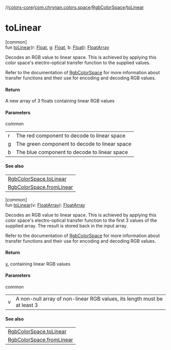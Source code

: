 //[colors-core](../../../index.md)/[com.chrynan.colors.space](../index.md)/[RgbColorSpace](index.md)/[toLinear](to-linear.md)

# toLinear

[common]\
fun [toLinear](to-linear.md)(r: [Float](https://kotlinlang.org/api/latest/jvm/stdlib/kotlin/-float/index.html), g: [Float](https://kotlinlang.org/api/latest/jvm/stdlib/kotlin/-float/index.html), b: [Float](https://kotlinlang.org/api/latest/jvm/stdlib/kotlin/-float/index.html)): [FloatArray](https://kotlinlang.org/api/latest/jvm/stdlib/kotlin/-float-array/index.html)

Decodes an RGB value to linear space. This is achieved by applying this color space's electro-optical transfer function to the supplied values.

Refer to the documentation of [RgbColorSpace](index.md) for more information about transfer functions and their use for encoding and decoding RGB values.

#### Return

A new array of 3 floats containing linear RGB values

#### Parameters

common

| | |
|---|---|
| r | The red component to decode to linear space |
| g | The green component to decode to linear space |
| b | The blue component to decode to linear space |

#### See also

| |
|---|
| [RgbColorSpace.toLinear](to-linear.md) |
| [RgbColorSpace.fromLinear](from-linear.md) |

[common]\
fun [toLinear](to-linear.md)(v: [FloatArray](https://kotlinlang.org/api/latest/jvm/stdlib/kotlin/-float-array/index.html)): [FloatArray](https://kotlinlang.org/api/latest/jvm/stdlib/kotlin/-float-array/index.html)

Decodes an RGB value to linear space. This is achieved by applying this color space's electro-optical transfer function to the first 3 values of the supplied array. The result is stored back in the input array.

Refer to the documentation of [RgbColorSpace](index.md) for more information about transfer functions and their use for encoding and decoding RGB values.

#### Return

[v](to-linear.md), containing linear RGB values

#### Parameters

common

| | |
|---|---|
| v | A non-null array of non-linear RGB values, its length must be at least 3 |

#### See also

| |
|---|
| [RgbColorSpace.toLinear](to-linear.md) |
| [RgbColorSpace.fromLinear](from-linear.md) |
